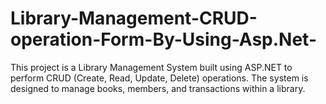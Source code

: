# Library-Management-CRUD-operation-Form-By-Using-Asp.Net-
This project is a Library Management System built using ASP.NET to perform CRUD (Create, Read, Update, Delete) operations. The system is designed to manage books, members, and transactions within a library.
